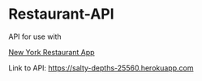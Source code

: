 # Restaurant-API
API for use with 

[New York Restaurant App](https://github.com/RZ3M/New-York-Restaurants-App)

Link to API: https://salty-depths-25560.herokuapp.com

